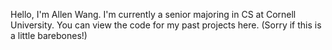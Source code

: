 Hello, I'm Allen Wang. I'm currently a senior majoring in CS at Cornell University. You can view the code for my past projects here. (Sorry if this is a little barebones!)
